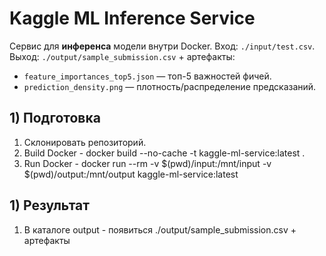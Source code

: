 # Kaggle ML Inference Service

Сервис для **инференса** модели внутри Docker.
Вход: `./input/test.csv`.  
Выход: `./output/sample_submission.csv` + артефакты:
- `feature_importances_top5.json` — топ-5 важностей фичей.
- `prediction_density.png` — плотность/распределение предсказаний.

## 1) Подготовка

1. Склонировать репозиторий.
2. Build Docker - docker build --no-cache -t kaggle-ml-service:latest .
3. Run Docker - docker run --rm -v $(pwd)/input:/mnt/input -v $(pwd)/output:/mnt/output kaggle-ml-service:latest

## 1) Результат

1. В каталоге output - появиться ./output/sample_submission.csv + артефакты